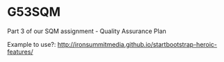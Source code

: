 G53SQM
======

Part 3 of our SQM assignment - Quality Assurance Plan

Example to use?:
http://ironsummitmedia.github.io/startbootstrap-heroic-features/
